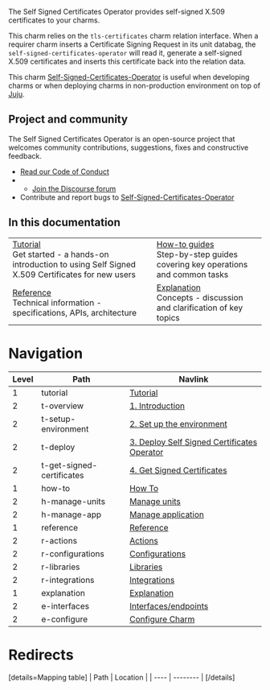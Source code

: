 The Self Signed Certificates Operator provides self-signed X.509 certificates to your charms.

This charm relies on the `tls-certificates` charm relation interface. When a requirer charm inserts a Certificate Signing Request in its unit databag, the `self-signed-certificates-operator` will read it, generate a self-signed X.509 certificates and
inserts this certificate back into the relation data.

This charm [Self-Signed-Certificates-Operator](https://github.com/canonical/self-signed-certificates-operator) is useful when developing charms or when deploying charms in non-production environment on top of [Juju](https://juju.is/).

## Project and community
The Self Signed Certificates Operator is an open-source project that welcomes community contributions, suggestions, fixes and constructive feedback.
- [Read our Code of Conduct](https://ubuntu.com/community/code-of-conduct)
- - [Join the Discourse forum](https://discourse.charmhub.io/tag/self-signed-certificates)
- Contribute and report bugs to [Self-Signed-Certificates-Operator](https://github.com/canonical/self-signed-certificates-operator)

## In this documentation
|                                                                                                                                                                                         |                                                                                                                                                      |
|-----------------------------------------------------------------------------------------------------------------------------------------------------------------------------------------|------------------------------------------------------------------------------------------------------------------------------------------------------|
| [Tutorial](/t/self-signed-x-509-certificates-tutorial-overview/11600?channel=edge) </br>  Get started - a hands-on introduction to using Self Signed X.509 Certificates for new users </br> | [How-to guides](/t/self-signed-x-509-certificates-how-to-manage-units/11594?channel=edge) </br> Step-by-step guides covering key operations and common tasks    |
| [Reference](https://charmhub.io/self-signed-certificates/actions?channel=edge) </br> Technical information - specifications, APIs, architecture                                         | [Explanation](/t/self-signed-x-509-certificates-explanations-interface-endpoints/11593?channel=edge) </br> Concepts - discussion and clarification of key topics |

# Navigation

| Level | Path                      | Navlink                                                                                                |
| ----- |---------------------------|--------------------------------------------------------------------------------------------------------|
| 1 | tutorial                  | [Tutorial]()                                                                                           |
| 2 | t-overview                | [1. Introduction](/t/self-signed-x-509-certificates-tutorial-overview/11600)                           |
| 2 | t-setup-environment       | [2. Set up the environment](/t/self-signed-x-509-certificates-tutorial-setup-environment/11599)        |
| 2 | t-deploy                  | [3. Deploy Self Signed Certificates Operator](/t/self-signed-x-509-certificates-tutorial-deploy/11596) |
| 2 | t-get-signed-certificates | [4. Get Signed Certificates](/t/self-signed-x-509-certificates-tutorial-get-signed-certificates/11598) |
| 1 | how-to                    | [How To]()                                                                                             |
| 2 | h-manage-units            | [Manage units](/t/self-signed-x-509-certificates-how-to-manage-units/11594)                            |
| 2 | h-manage-app              | [Manage application](/t/self-signed-x-509-certificates-how-to-manage-app/11595)                        |
| 1 | reference                 | [Reference]()                                                                                          |
| 2 | r-actions                 | [Actions](https://charmhub.io/self-signed-certificates/actions?channel=edge)                           |
| 2 | r-configurations          | [Configurations](https://charmhub.io/self-signed-certificates/configure?channel=edge)                  |
| 2 | r-libraries               | [Libraries](https://charmhub.io/self-signed-certificates/libraries?channel=edge)                       |
| 2 | r-integrations            | [Integrations](https://charmhub.io/self-signed-certificates/integrations?channel=edge)                 |
| 1 | explanation               | [Explanation]()                                                                                        |
| 2 | e-interfaces              | [Interfaces/endpoints](/t/self-signed-x-509-certificates-explanations-interface-endpoints/11593)       |
| 2 | e-configure               | [Configure Charm](/t/self-signed-x-509-certificates-explanations-configure/11601)                      |


# Redirects

[details=Mapping table]
| Path | Location |
| ---- | -------- |
[/details]